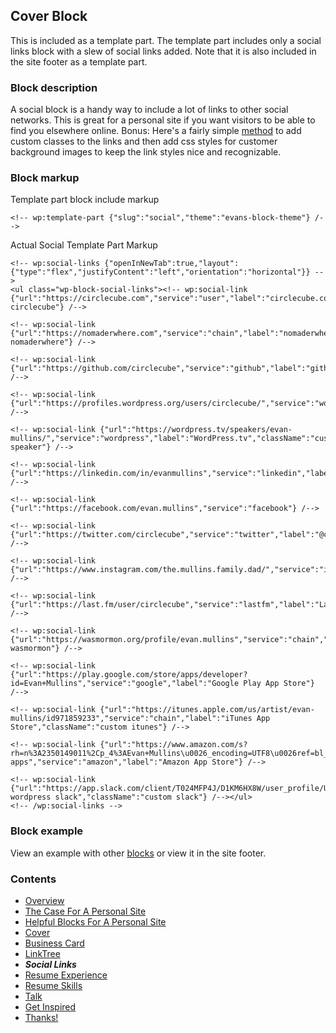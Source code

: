 ## Cover Block
This is included as a template part. The template part includes only a social links block with a slew of social links added. Note that it is also included in the site footer as a template part.

### Block description
A social block is a handy way to include a lot of links to other social networks. This is great for a personal site if you want visitors to be able to find you elsewhere online. Bonus: Here's a fairly simple [method](https://github.com/circlecube/evans-block-theme/blob/main/src/_footer.scss#L40) to add custom classes to the links and then add css styles for customer background images to keep the link styles nice and recognizable.

### Block markup
Template part block include markup
```
<!-- wp:template-part {"slug":"social","theme":"evans-block-theme"} /-->
```

Actual Social Template Part Markup
```
<!-- wp:social-links {"openInNewTab":true,"layout":{"type":"flex","justifyContent":"left","orientation":"horizontal"}} -->
<ul class="wp-block-social-links"><!-- wp:social-link {"url":"https://circlecube.com","service":"user","label":"circlecube.com","className":"custom circlecube"} /-->

<!-- wp:social-link {"url":"https://nomaderwhere.com","service":"chain","label":"nomaderwhere.com","className":"custom nomaderwhere"} /-->

<!-- wp:social-link {"url":"https://github.com/circlecube","service":"github","label":"github"} /-->

<!-- wp:social-link {"url":"https://profiles.wordpress.org/users/circlecube/","service":"wordpress","label":"WordPress"} /-->

<!-- wp:social-link {"url":"https://wordpress.tv/speakers/evan-mullins/","service":"wordpress","label":"WordPress.tv","className":"customer speaker"} /-->

<!-- wp:social-link {"url":"https://linkedin.com/in/evanmullins","service":"linkedin","label":"LinkedIn"} /-->

<!-- wp:social-link {"url":"https://facebook.com/evan.mullins","service":"facebook"} /-->

<!-- wp:social-link {"url":"https://twitter.com/circlecube","service":"twitter","label":"@circlecube"} /-->

<!-- wp:social-link {"url":"https://www.instagram.com/the.mullins.family.dad/","service":"instagram","label":"nomaderwhere_dad"} /-->

<!-- wp:social-link {"url":"https://last.fm/user/circlecube","service":"lastfm","label":"Last.fm"} /-->

<!-- wp:social-link {"url":"https://wasmormon.org/profile/evan.mullins","service":"chain","label":"wasmormon.org","className":"custom wasmormon"} /-->

<!-- wp:social-link {"url":"https://play.google.com/store/apps/developer?id=Evan+Mullins","service":"google","label":"Google Play App Store"} /-->

<!-- wp:social-link {"url":"https://itunes.apple.com/us/artist/evan-mullins/id971859233","service":"chain","label":"iTunes App Store","className":"custom itunes"} /-->

<!-- wp:social-link {"url":"https://www.amazon.com/s?rh=n%3A2350149011%2Cp_4%3AEvan+Mullins\u0026_encoding=UTF8\u0026ref=bl_sr_mobile-apps","service":"amazon","label":"Amazon App Store"} /-->

<!-- wp:social-link {"url":"https://app.slack.com/client/T024MFP4J/D1KM6HX8W/user_profile/U02S4LRKA","service":"slack","label":"making wordpress slack","className":"custom slack"} /--></ul>
<!-- /wp:social-links -->
```

### Block example
View an example with other [blocks](https://evanmullins.com/blocks/#social) or view it in the site footer.

### Contents
- [Overview](overview.md)
- [The Case For A Personal Site](case-for-personal-site.md)
- [Helpful Blocks For A Personal Site](helpful-blocks.md)
 - [Cover](cover.md)
 - [Business Card](business-card.md)
 - [LinkTree](linktree-block.md)
 - ***Social Links***
 - [Resume Experience](resume-experience.md)
 - [Resume Skills](resume-skills.md)
 - [Talk](talk.md)
- [Get Inspired](insipration.md)
- [Thanks!](thanks.md)